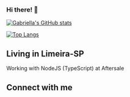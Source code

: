 ### Hi there! 👋

[![Gabriella's GitHub stats](https://github-readme-stats.vercel.app/api?username=GabriellaHuzyk&show_icons=true&theme=radical&include_all_commits=true&count_private=true)](https://github.com/GabriellaHuzyk/github-readme-stats)

[![Top Langs](https://github-readme-stats.vercel.app/api/top-langs/?username=GabriellaHuzyk&layout=compact&theme=radical)](https://github.com/anuraghazra/github-readme-stats)

## Living in Limeira-SP

Working with NodeJS (TypeScript) at Aftersale

## Connect with me

